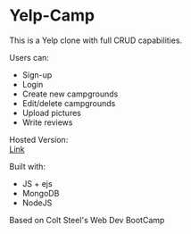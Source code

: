 # Yelp-Camp
This is a Yelp clone with full CRUD capabilities.  

Users can:
  - Sign-up
  - Login
  - Create new campgrounds
  - Edit/delete campgrounds
  - Upload pictures
  - Write reviews

Hosted Version:  
<a href="https://serene-depths-72342.herokuapp.com/">Link</a>

Built with:
- JS + ejs
- MongoDB
- NodeJS

Based on Colt Steel's Web Dev BootCamp
